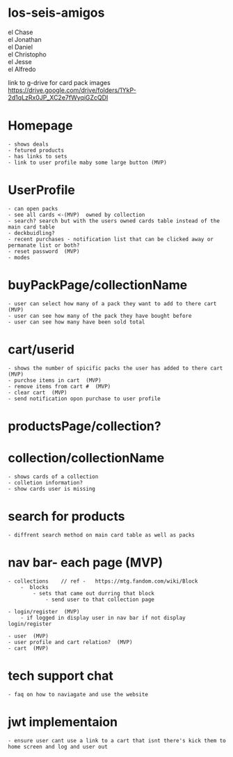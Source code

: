 # los-seis-amigos
el Chase
<br>
el Jonathan
<br>
el Daniel
<br>
el Christopho
<br>
el Jesse
<br>
el Alfredo

link to g-drive for card pack images
https://drive.google.com/drive/folders/1YkP-2d1qLzRx0JP_XC2e7fWyqiGZcQDI

# Homepage
	- shows deals
	- fetured products
	- has links to sets
	- link to user profile maby some large button (MVP)

# UserProfile
	- can open packs
	- see all cards <-(MVP)  owned by collection
	- search? search but with the users owned cards table instead of the main card table
	- deckbuidling?
	- recent purchases - notification list that can be clicked away or permanate list or both?
	- reset password  (MVP)
	- modes

# buyPackPage/collectionName
	- user can select how many of a pack they want to add to there cart  (MVP)
	- user can see how many of the pack they have bought before
	- user can see how many have been sold total
	
# cart/userid
	- shows the number of spicific packs the user has added to there cart  (MVP)
	- purchse items in cart  (MVP)
	- remove items from cart #  (MVP)
	- clear cart  (MVP)
	- send notification opon purchase to user profile

# productsPage/collection?
# collection/collectionName
	- shows cards of a collection
	- colletion information?
	- show cards user is missing

# search for products
	- diffrent search method on main card table as well as packs

# nav bar- each page  (MVP)
	- collections    // ref -   https://mtg.fandom.com/wiki/Block
		-  blocks
			- sets that came out durring that block
				- send user to that collection page
	
	- login/register  (MVP)
		- if logged in display user in nav bar if not display login/register

	- user  (MVP)
	- user profile and cart relation?  (MVP)
	- cart  (MVP)

# tech support chat
	- faq on how to naviagate and use the website
# jwt implementaion
	- ensure user cant use a link to a cart that isnt there's kick them to home screen and log and user out
